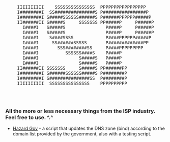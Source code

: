 <pre>
  <p align=center>
IIIIIIIIII    SSSSSSSSSSSSSSS  PPPPPPPPPPPPPPPPP   
I########I  SS###############S P################P  
I########I S#####SSSSSS######S P######PPPPPP#####P 
II######II S#####S     SSSSSSS PP#####P     P#####P
  I####I   S#####S               P####P     P#####P
  I####I   S#####S               P####P     P#####P
  I####I    S####SSSS            P####PPPPPP#####P 
  I####I     SS######SSSSS       P#############PP  
  I####I       SSS########SS     P####PPPPPPPPP    
  I####I          SSSSSS####S    P####P            
  I####I               S#####S   P####P            
  I####I               S#####S   P####P            
II######II SSSSSSS     S#####S PP######PP          
I########I S######SSSSSS#####S P########P          
I########I S###############SS  P########P          
IIIIIIIIII  SSSSSSSSSSSSSSS    PPPPPPPPPP          
  </p>
</pre>

### All the more or less necessary things from the ISP industry. Feel free to use. ^.^
- [Hazard Gov](/hazard-gov) - a script that updates the DNS zone (bind) according to the domain list provided by the government, also with a testing script.
